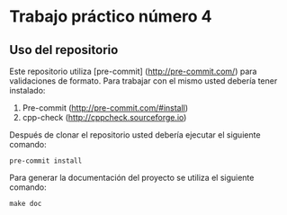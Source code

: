 # Trabajo práctico número 4

## Uso del repositorio

Este repositorio utiliza [pre-commit] (http://pre-commit.com/) para validaciones de formato. Para trabajar con el mismo usted debería tener instalado:

1. Pre-commit (http://pre-commit.com/#install)
2. cpp-check (http://cppcheck.sourceforge.io)

Después de clonar el repositorio usted debería ejecutar el siguiente comando:

```
pre-commit install
```

Para generar la documentación del proyecto se utiliza el siguiente comando:

```
make doc
```
